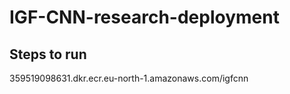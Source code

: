 # IGF-CNN-research-deployment

## Steps to run
359519098631.dkr.ecr.eu-north-1.amazonaws.com/igfcnn
